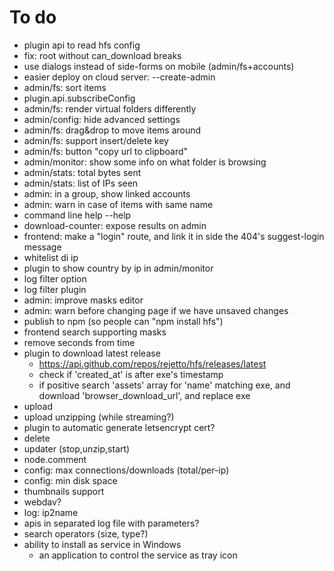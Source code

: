 # To do
- plugin api to read hfs config
- fix: root without can_download breaks 
- use dialogs instead of side-forms on mobile (admin/fs+accounts)
- easier deploy on cloud server: --create-admin <password>
- admin/fs: sort items
- plugin.api.subscribeConfig
- admin/fs: render virtual folders differently
- admin/config: hide advanced settings
- admin/fs: drag&drop to move items around
- admin/fs: support insert/delete key
- admin/fs: button "copy url to clipboard"
- admin/monitor: show some info on what folder is browsing
- admin/stats: total bytes sent
- admin/stats: list of IPs seen  
- admin: in a group, show linked accounts
- admin: warn in case of items with same name
- command line help --help
- download-counter: expose results on admin
- frontend: make a "login" route, and link it in side the 404's suggest-login message  
- whitelist di ip
- plugin to show country by ip in admin/monitor
- log filter option
- log filter plugin
- admin: improve masks editor
- admin: warn before changing page if we have unsaved changes
- publish to npm (so people can "npm install hfs")
- frontend search supporting masks
- remove seconds from time
- plugin to download latest release
  - https://api.github.com/repos/rejetto/hfs/releases/latest
  - check if 'created_at' is after exe's timestamp
  - if positive search 'assets' array for 'name' matching exe, and download 'browser_download_url', and replace exe
- upload
- upload unzipping (while streaming?)
- plugin to automatic generate letsencrypt cert?
- delete
- updater (stop,unzip,start)
- node.comment
- config: max connections/downloads (total/per-ip)
- config: min disk space
- thumbnails support
- webdav?
- log: ip2name
- apis in separated log file with parameters?
- search operators (size, type?)
- ability to install as service in Windows
    - an application to control the service as tray icon
